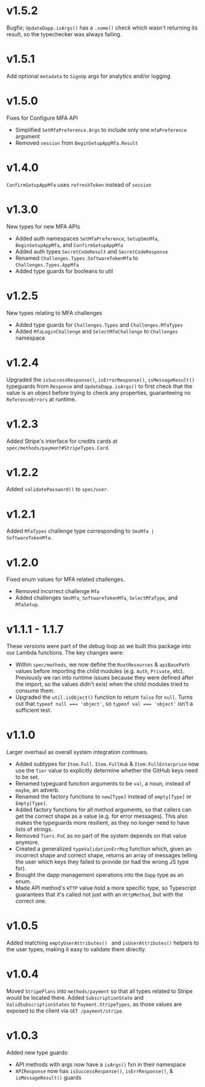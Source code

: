 # v1.5.2
Bugfix; `UpdateDapp.isArgs()` has a `.some()` check which wasn't returning its result, so the typechecker was always failing.

# v1.5.1
Add optional `metadata` to `SignUp` args for analytics and/or logging

# v1.5.0
Fixes for Configure MFA API
- Simplified `SetMfaPreference.Args` to include only one `mfaPreference` argument
- Removed `session` from `BeginSetupAppMfa.Result`

# v1.4.0
`ConfirmSetupAppMfa` uses `refreshToken` instead of `session`

# v1.3.0
New types for new MFA APIs
- Added auth namespaces `SetMfaPreference`, `SetupSmsMfa`, `BeginSetupAppMfa`, and `ConfirmSetupAppMfa`
- Added auth types `SecretCodeResult` and `SecretCodeResponse`
- Renamed `Challenges.Types.SoftwareTokenMfa` to `Challenges.Types.AppMfa`
- Added type guards for booleans to util

# v1.2.5
New types relating to MFA challenges
- Added type guards for `Challenges.Types` and `Challenges.MfaTypes`
- Added `MfaLoginChallenge` and `SelectMfaChallenge` to `Challenges` namespace

# v1.2.4
Upgraded the `isSuccessResponse()`, `isErrorResponse()`, `isMessageResult()` typeguards from `Response` and `UpdateDapp.isArgs()` to first check that the value is an object before trying to check any properties, guaranteeing no `ReferenceErrors` at runtime.

# v1.2.3
Added Stripe's interface for credits cards at `spec/methods/payment#StripeTypes.Card`.

# v1.2.2
Added `validatePassword()` to `spec/user`.

# v1.2.1
Added `MfaTypes` challenge type corresponding to `SmsMfa | SoftwareTokenMfa`.

# v1.2.0
Fixed enum values for MFA related challenges.
- Removed incorrect challenge `Mfa`
- Added challenges `SmsMfa`, `SoftwareTokenMfa`, `SelectMfaType`, and `MfaSetup`.

# v1.1.1 - 1.1.7
These versions were part of the debug loop as we built this package into our Lambda functions.  The key changes were:
- Within `spec/methods`, we now define the `RootResources` & `apiBasePath` values before importing the child modules (e.g. `Auth`, `Private`, etc).  Previously we ran into runtime issues because they were defined after the import, so the values didn't exist when the child modules tried to consume them.
- Upgraded the `util.isObject()` function to return `false` for `null`.  Turns out that `typeof null === 'object'`, so `typeof val === 'object'` isn't a sufficient test.

# v1.1.0
Larger overhaul as overall system integration continues.
- Added subtypes for `Item.Full`.  `Item.FullHub` & `Item.FullEnterprise` now use the `Tier` value to explicitly determine whether the GitHub keys need to be set.
- Renamed typeguard function arguments to be `val`, a noun, instead of `maybe`, an adverb.
- Renamed the factory functions to `new[Type]` instead of `empty[Type]` or `Empty[Type]`.
- Added factory functions for all method arguments, so that callers can get the correct shape as a value (e.g. for error messages).  This also makes the typeguards more resilient, as they no longer need to have lists of strings.
- Removed `Tiers.PoC` as no part of the system depends on that value anymore.
- Created a generalized `typeValidationErrMsg` function which, given an incorrect shape and correct shape, returns an array of messages telling the user which keys they failed to provide (or had the wrong JS type for).
- Brought the dapp management operations into the `Dapp` type as an enum.
- Made API method's `HTTP` value hold a more specific type, so Typescript guarantees that it's called not just with an `HttpMethod`, but with the correct one. 

# v1.0.5
Added matching `emptyUserAttributes() ` and `isUserAttributes()` helpers to the user types, making it easy to validate them directly.

# v1.0.4
Moved `StripePlans` into `methods/payment` so that all types related to Stripe would be located there.  Added `SubscriptionState` and `ValidSubscriptionStates` to `Payment.StripeTypes`, as those values are exposed to the client via `GET /payment/stripe`.

# v1.0.3
Added new type guards:
  - API methods with args now have a `isArgs()` fxn in their namespace
  - `APIResponse` now has `isSuccessResponse()`, `isErrResponse()`, & `isMessageResult()` guards